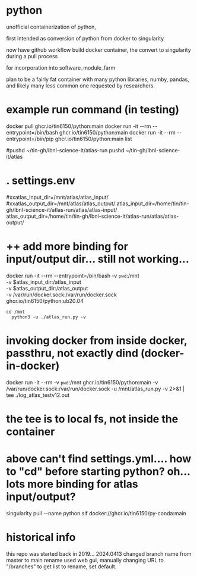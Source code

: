 # python

unofficial 
containerization of python,

first intended as conversion of python from docker to singularity

now have github workflow build docker container, the convert to singularity during a pull process

for incorporation into software_module_farm


plan to be a fairly fat container with many python libraries, numby, pandas, and likely many less common one requested by researchers.




# example run command (in testing)

docker pull          ghcr.io/tin6150/python:main
docker run -it --rm  --entrypoint=/bin/bash ghcr.io/tin6150/python:main
docker run -it --rm  --entrypoint=/bin/pip  ghcr.io/tin6150/python:main list


#pushd ~/tin-gh/lbnl-science-it/atlas-run
pushd ~/tin-gh/lbnl-science-it/atlas
# . settings.env
#xxatlas_input_dir=/mnt/atlas/atlas_input/
#xxatlas_output_dir=/mnt/atlas/atlas_output/
atlas_input_dir=/home/tin/tin-gh/lbnl-science-it/atlas-run/atlas/atlas-input/
atlas_output_dir=/home/tin/tin-gh/lbnl-science-it/atlas-run/atlas/atlas-output/

# ++ add more binding for input/output dir...   still not working... 
docker run -it --rm --entrypoint=/bin/bash -v `pwd`:/mnt \
  -v $atlas_input_dir:/atlas_input    \
  -v $atlas_output_dir:/atlas_output  \
  -v /var/run/docker.sock:/var/run/docker.sock   ghcr.io/tin6150/python:ub20.04
	
    cd /mnt
	  python3 -u ./atlas_run.py -v


# invoking docker from inside docker, passthru, not exactly dind (docker-in-docker)
docker run -it --rm  -v `pwd`:/mnt ghcr.io/tin6150/python:main -v /var/run/docker.sock:/var/run/docker.sock  -u /mnt/atlas_run.py -v 2>&1 | tee ./log_atlas_testv12.out 
# the tee is to local fs, not inside the container
# above can't find settings.yml.... how to "cd" before starting python?  oh... lots more binding for atlas input/output?



singularity pull --name python.sif docker://ghcr.io/tin6150/py-conda:main



# historical info

this repo was started back in 2019... 
2024.0413 changed branch name from master to main
rename used web gui, manually changing URL to "/branches" to get list to rename, set default.

